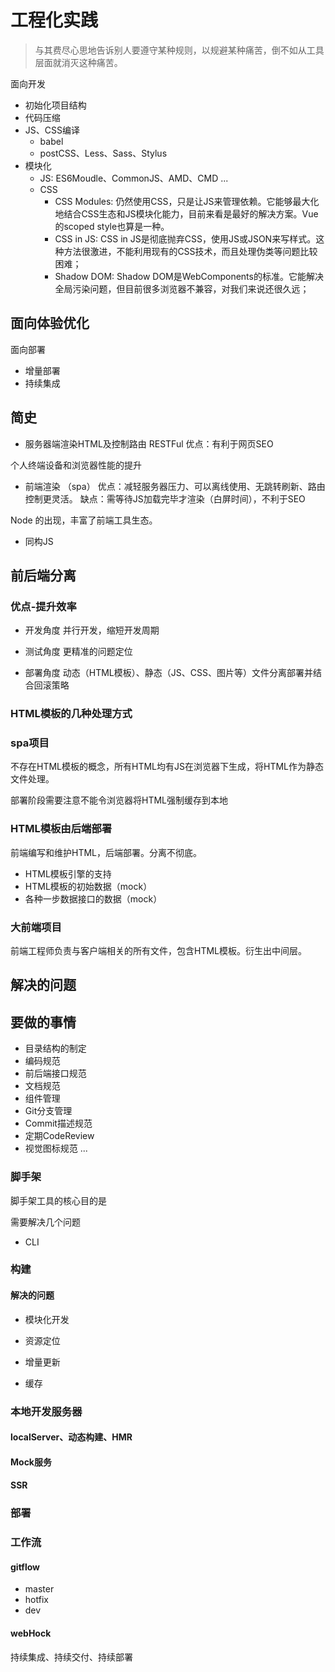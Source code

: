 # 工程化实践

> 与其费尽心思地告诉别人要遵守某种规则，以规避某种痛苦，倒不如从工具层面就消灭这种痛苦。

面向开发
- 初始化项目结构
- 代码压缩
- JS、CSS编译
  - babel
  - postCSS、Less、Sass、Stylus
- 模块化
  - JS:  ES6Moudle、CommonJS、AMD、CMD ...
  - CSS
    - CSS Modules: 仍然使用CSS，只是让JS来管理依赖。它能够最大化地结合CSS生态和JS模块化能力，目前来看是最好的解决方案。Vue的scoped style也算是一种。
    - CSS in JS: CSS in JS是彻底抛弃CSS，使用JS或JSON来写样式。这种方法很激进，不能利用现有的CSS技术，而且处理伪类等问题比较困难；
    - Shadow DOM: Shadow DOM是WebComponents的标准。它能解决全局污染问题，但目前很多浏览器不兼容，对我们来说还很久远；

面向体验优化
-

面向部署
- 增量部署
- 持续集成


## 简史

- 服务器端渲染HTML及控制路由 RESTFul
优点：有利于网页SEO

个人终端设备和浏览器性能的提升

- 前端渲染  （spa）
优点：减轻服务器压力、可以离线使用、无跳转刷新、路由控制更灵活。
缺点：需等待JS加载完毕才渲染（白屏时间），不利于SEO

Node 的出现，丰富了前端工具生态。

- 同构JS

## 前后端分离

### 优点-提升效率

- 开发角度
并行开发，缩短开发周期

- 测试角度
更精准的问题定位

- 部署角度
动态（HTML模板）、静态（JS、CSS、图片等）文件分离部署并结合回滚策略

### HTML模板的几种处理方式

### spa项目

不存在HTML模板的概念，所有HTML均有JS在浏览器下生成，将HTML作为静态文件处理。

部署阶段需要注意不能令浏览器将HTML强制缓存到本地

### HTML模板由后端部署

前端编写和维护HTML，后端部署。分离不彻底。

- HTML模板引擎的支持
- HTML模板的初始数据（mock）
- 各种一步数据接口的数据（mock）

### 大前端项目

前端工程师负责与客户端相关的所有文件，包含HTML模板。衍生出中间层。

## 解决的问题

## 要做的事情

- 目录结构的制定
- 编码规范
- 前后端接口规范
- 文档规范
- 组件管理
- Git分支管理
- Commit描述规范
- 定期CodeReview
- 视觉图标规范
...

### 脚手架

脚手架工具的核心目的是

需要解决几个问题

- CLI

### 构建

#### 解决的问题

- 模块化开发

- 资源定位

- 增量更新

- 缓存

### 本地开发服务器

#### localServer、动态构建、HMR
#### Mock服务
#### SSR

### 部署

### 工作流

#### gitflow

- master
- hotfix
- dev

#### webHock

持续集成、持续交付、持续部署
